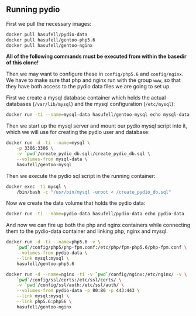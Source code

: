 ## Running pydio

First we pull the necessary images:
```sh
docker pull hasufell/pydio-data
docker pull hasufell/gentoo-php5.6
docker pull hasufell/gentoo-nginx
```

__All of the following commands must be executed from within the basedir
of this clone!__

Then we may want to configure these in `config/php5.6` and `config/nginx`.
We have to make sure that php and nginx run with the group `www`, so that they
have both access to the pydio data files we are going to set up.

First we create a mysql database container which holds the actual databases
(`/var/lib/mysql`) and the mysql configuration (`/etc/mysql`):
```sh
docker run -ti --name=mysql-data hasufell/gentoo-mysql echo mysql-data
```

Then we start up the mysql server and mount our pydio mysql script into it,
which we will use for creating the pydio user and database:
```sh
docker run -d -ti --name=mysql \
	-p 3306:3306 \
	-v `pwd`/create_pydio_db.sql:/create_pydio_db.sql \
	--volumes-from mysql-data \
	hasufell/gentoo-mysql
```

Then we execute the pydio sql script in the running container:
```sh
docker exec -ti mysql \
	/bin/bash -c "/usr/bin/mysql -uroot < /create_pydio_db.sql"
```

Now we create the data volume that holds the pydio data:
```sh
docker run -ti --name=pydio-data hasufell/pydio-data echo pydio-data
```

And now we can fire up both the php and nginx containers while connecting
them to the pydio-data container and linking php, nginx and mysql.
```sh
docker run -d -ti --name=php5.6 -v \
	`pwd`/config/php5/php-fpm.conf:/etc/php/fpm-php5.6/php-fpm.conf \
	--volumes-from pydio-data \
	--link mysql:mysql \
	hasufell/gentoo-php5.6

docker run -d --name=nginx -ti -v `pwd`/config/nginx:/etc/nginx/ -v \
	`pwd`/config/ssl/certs:/etc/ssl/certs/ \
	-v `pwd`/config/ssl/auth:/etc/ssl/auth/ \
	--volumes-from pydio-data -p 80:80 -p 443:443 \
	--link mysql:mysql \
	--link php5.6:php56 \
	hasufell/gentoo-nginx
```


